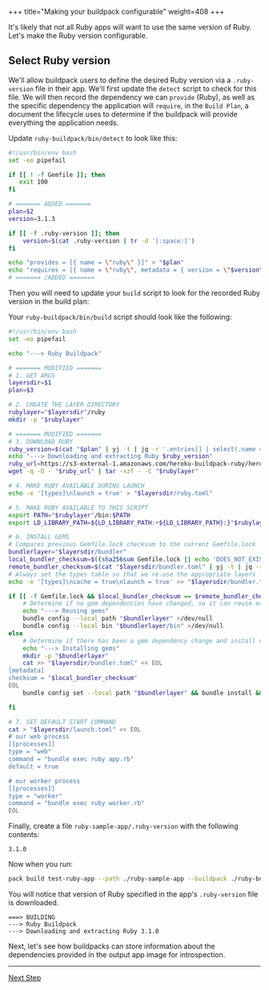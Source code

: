 +++
title="Making your buildpack configurable"
weight=408
+++

<!-- test:suite=create-buildpack;weight=8 -->

It's likely that not all Ruby apps will want to use the same version of Ruby. Let's make the Ruby version configurable.

## Select Ruby version

We'll allow buildpack users to define the desired Ruby version via a `.ruby-version` file in their app. We'll first update the `detect` script to check for this file. We will then record the dependency we can `provide` (Ruby), as well as the specific dependency the application will `require`, in the `Build Plan`, a document the lifecycle uses to determine if the buildpack will provide everything the application needs.

Update `ruby-buildpack/bin/detect` to look like this:

<!-- test:file=ruby-buildpack/bin/detect -->
```bash
#!/usr/bin/env bash
set -eo pipefail

if [[ ! -f Gemfile ]]; then
   exit 100
fi

# ======= ADDED =======
plan=$2
version=3.1.3

if [[ -f .ruby-version ]]; then
    version=$(cat .ruby-version | tr -d '[:space:]')
fi

echo "provides = [{ name = \"ruby\" }]" > "$plan"
echo "requires = [{ name = \"ruby\", metadata = { version = \"$version\" } }]" >> "$plan"
# ======= /ADDED =======
```

Then you will need to update your `build` script to look for the recorded Ruby version in the build plan:

Your `ruby-buildpack/bin/build` script should look like the following:

<!-- test:file=ruby-buildpack/bin/build -->
```bash
#!/usr/bin/env bash
set -eo pipefail

echo "---> Ruby Buildpack"

# ======= MODIFIED =======
# 1. GET ARGS
layersdir=$1
plan=$3

# 2. CREATE THE LAYER DIRECTORY
rubylayer="$layersdir"/ruby
mkdir -p "$rubylayer"

# ======= MODIFIED =======
# 3. DOWNLOAD RUBY
ruby_version=$(cat "$plan" | yj -t | jq -r '.entries[] | select(.name == "ruby") | .metadata.version')
echo "---> Downloading and extracting Ruby $ruby_version"
ruby_url=https://s3-external-1.amazonaws.com/heroku-buildpack-ruby/heroku-22/ruby-$ruby_version.tgz
wget -q -O - "$ruby_url" | tar -xzf - -C "$rubylayer"

# 4. MAKE RUBY AVAILABLE DURING LAUNCH
echo -e '[types]\nlaunch = true' > "$layersdir/ruby.toml"

# 5. MAKE RUBY AVAILABLE TO THIS SCRIPT
export PATH="$rubylayer"/bin:$PATH
export LD_LIBRARY_PATH=${LD_LIBRARY_PATH:+${LD_LIBRARY_PATH}:}"$rubylayer/lib"

# 6. INSTALL GEMS
# Compares previous Gemfile.lock checksum to the current Gemfile.lock
bundlerlayer="$layersdir/bundler"
local_bundler_checksum=$((sha256sum Gemfile.lock || echo 'DOES_NOT_EXIST') | cut -d ' ' -f 1)
remote_bundler_checksum=$(cat "$layersdir/bundler.toml" | yj -t | jq -r .metadata.checksum 2>/dev/null || echo 'DOES_NOT_EXIST')
# Always set the types table so that we re-use the appropriate layers
echo -e '[types]\ncache = true\nlaunch = true' >> "$layersdir/bundler.toml"

if [[ -f Gemfile.lock && $local_bundler_checksum == $remote_bundler_checksum ]] ; then
    # Determine if no gem dependencies have changed, so it can reuse existing gems without running bundle install
    echo "---> Reusing gems"
    bundle config --local path "$bundlerlayer" >/dev/null
    bundle config --local bin "$bundlerlayer/bin" >/dev/null
else
    # Determine if there has been a gem dependency change and install new gems to the bundler layer; re-using existing and un-changed gems
    echo "---> Installing gems"
    mkdir -p "$bundlerlayer"
    cat >> "$layersdir/bundler.toml" << EOL
[metadata]
checksum = "$local_bundler_checksum"
EOL
    bundle config set --local path "$bundlerlayer" && bundle install && bundle binstubs --all --path "$bundlerlayer/bin"

fi

# 7. SET DEFAULT START COMMAND
cat > "$layersdir/launch.toml" << EOL
# our web process
[[processes]]
type = "web"
command = "bundle exec ruby app.rb"
default = true

# our worker process
[[processes]]
type = "worker"
command = "bundle exec ruby worker.rb"
EOL
```

Finally, create a file `ruby-sample-app/.ruby-version` with the following contents:

<!-- test:file=ruby-sample-app/.ruby-version -->
```
3.1.0
```

Now when you run:

<!-- test:exec -->
```bash
pack build test-ruby-app --path ./ruby-sample-app --buildpack ./ruby-buildpack
```
<!--+- "{{execute}}"+-->

You will notice that version of Ruby specified in the app's `.ruby-version` file is downloaded.

<!-- test:assert=contains -->
```text
===> BUILDING
---> Ruby Buildpack
---> Downloading and extracting Ruby 3.1.0
```

Next, let's see how buildpacks can store information about the dependencies provided in the output app image for introspection.

<!--+if false+-->
---

<a href="/docs/buildpack-author-guide/create-buildpack/adding-bill-of-materials" class="button bg-pink">Next Step</a>
<!--+end+-->
